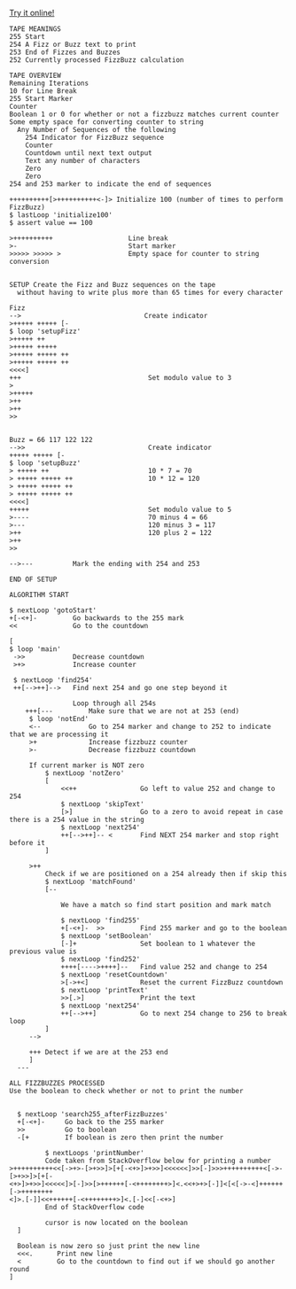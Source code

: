 [Try it online!](https://tio.run/##nVdbbyI3FH7Gv@I8VGJbRBTIJnlhR8qFbJGySRTY3SoIVc5gYMowpjOepMmfT79jey4Ekt3WEjCDj8/1OxffpzJKZnm4fHkZndz06Uv/5Gpw9XkouoeHNDQyNXj6SCd0ET0/k07pNMevUf8YMprWaZQwwQH1kynpmaVSGUm8MaHKsNmlszxNVWLiJxzQocoyNbWUllco4zCPpYl0IoTV4fpb//bboP9d3KoVtIuSOQ2MSi1JJjr7NIMel1Gi6DRVclmpSl9kulSpONN5ggPiVOtYyYQ6rLg79rhQZqFS/iPRhiTNoMc967GSJlxA99ApS6FnMtQrRWq1Nk@UrWWoLJtQJw8qNayap2N3ZAb@mAuik@SJrvLVPQua0VD9nasEdvMLpINDHOtHR0rE/h0k0yiUBpyZe@mbzJ@0dIVV5fNUPyaE3yimxAaEv3Ru1rmxRCN@l1AlKVUJFzKVIbhkluJOpbp6YEU4chzPlfUkGxU51ZTVXLkwF3plQrTKNQ6q5157EsCoyEQyjp4Vdfb36UOlholW8AYDSKUweFVa/Kv4hWKZmUut19SMSgY438SWBHQQ5gcZ54o@fWK2QtTE0vayOLm3OAna9M5yCHJ2i4AX@e8t0v4WGl5BwOMjs5gWw/7o6w2dQQfvRZtLRY5UziSd2G0j1xzxx8gsEE1ayAdmCeaPaQQO6zjPaKVT5gVwHx16d7ImClKfqigLwaJEux3Q@8srFxUw9E4l9z1uc1hsSDJl8jUzbVYkG8SbJ3e897AmYnewNgOiEA49zWPtAw4PHIjAM@Qf9wngYuvIT3R0RJ3OMXW6Xf6w3f/Z8PfsZimwu7TlTa6oUb/RMRQ63q@Rv3nIkne6oO90tw9s/1G68EdO3OXCQ@QB1vsHj/dpFSXA2UfrVXvkB56E6v7MARvSOebo0E8csnh2xnfLiCJ0GyK5shcViLOBk4NqBUuI/tU5XV@QTTYhTi4/X98ORr9/oeHo5HYkEEiuka6uzLXRNt2bojVu91qTStBnTfcyXD7KdGoLFIvk/sJ1AX7f1B7EniQs6rEQ4xIz3Lyagl6B8FyFwFxWP0NBK2gU@4Okvs85THXdZ4Aq7AZfVFx4qQXtbXpfYMP1gcItc42KolCS1Jru1ZPGXxE6g9gqkczYLFKdzxck45gZuP7QsjLatSgswS93pcfQoyKJZ9tIjW0bHxCeX52AwgvYxXDQFA3qVZwaznWsqe80rDDqVjJXbqP7qvdU4vwMwSiAOQ04r9FobHiu7OmFC0G0Cd8yCJukLoINGszKMcCrF2V0dT2i56JhehOruMBMbqJsZ4PGwmlEvd52DsD0WM3s/OSSko19bf7HzSjVJWXLaM2tvblJMg4mtEMUuEmrtn160NGUUrVG0YNzMXtltiPBqzBQ2ng4nSLXisqJ5g1d@Mmhsb5qyKQiZSw8r/p/jF4HPTNglEbzhQFIZ9zWIje@wI8TeNNGuCWcP88WKlxSNCuxoLOIx0IMlGiezgAZI7TTJ9Y/YVL2F16ibHfg7Nx3gehPfezabc6RBj9/V9x9IcpNh5Rp4vyDzjwrFMKtGWyRoxIMx7dd5hL4sGnJyvJTqxHWU0XN8U6al5Xm3s2078BDGT/3OhHj9qS1qy94Rsy3g7EYWfbAI8yCE0w9RBpF2UMh@5ExXW@MLxdt26EnNtutMf8L5qmCJeWc6yQEY/DubeL8lulcEfYpW10tqgr7lhR7g3HZZAUE471g4usJ3fCmG8lA8RNZ4Lzgwb@Vh2VxrnvgiH/sfGrrJRcORj1YOOxzjz9XRoWmBntpfGM64H4o@AjhSJv73iVdDO7uTr/e3fWHdHN7fdYfDvvn4qvL9HrYQ5tMr25Exa3OEruJHR2I8bwJMpmGC4D0TzlDgS08rjKuBPWe6vvp61ZqrzH1vug8VIG7Pa5Ai2pcaI0q5WoZ5/YuPbeik/kYu@tYrVCd6SmP2kswmqV6xfN/uLxGDsxwN0Mp4m8eqe1pbjayEFO/5/QYkUEbd58gmARjazoe@K1n1wSQwmUoqB/CmfoJsXlk4g4U1ynm6BcI9tBRQAqKSW9sGfUmBV0pQoDHniXp7eSBLVacxVb@8Df4TTeEcFJFUj0h1TJtu2ICqlhzk54W95cqihOHnNMqekxuI4hS@leemXoQFTjhtia4bfb2qJaC9a33pi/@wxZovje5dMlwh4ptAZWANwM95VovJi8v/wI "brainfuck – Try It Online")
```brainfuck
TAPE MEANINGS
255 Start
254 A Fizz or Buzz text to print
253 End of Fizzes and Buzzes
252 Currently processed FizzBuzz calculation

TAPE OVERVIEW
Remaining Iterations
10 for Line Break
255 Start Marker
Counter
Boolean 1 or 0 for whether or not a fizzbuzz matches current counter
Some empty space for converting counter to string
  Any Number of Sequences of the following
    254 Indicator for FizzBuzz sequence
    Counter
    Countdown until next text output
    Text any number of characters
    Zero
    Zero
254 and 253 marker to indicate the end of sequences

++++++++++[>++++++++++<-]> Initialize 100 (number of times to perform FizzBuzz)
$ lastLoop 'initialize100'
$ assert value == 100

>++++++++++                   Line break
>-                            Start marker
>>>>> >>>>> >                 Empty space for counter to string conversion


SETUP Create the Fizz and Buzz sequences on the tape
  without having to write plus more than 65 times for every character

Fizz
-->                               Create indicator
>+++++ +++++ [-
$ loop 'setupFizz'
>+++++ ++
>+++++ +++++
>+++++ +++++ ++
>+++++ +++++ ++
<<<<]
+++                                Set modulo value to 3
>
>+++++
>++
>++
>>


Buzz = 66 117 122 122
-->>                               Create indicator
+++++ +++++ [-
$ loop 'setupBuzz'
> +++++ ++                         10 * 7 = 70
> +++++ +++++ ++                   10 * 12 = 120
> +++++ +++++ ++
> +++++ +++++ ++
<<<<]
+++++                              Set modulo value to 5
>----                              70 minus 4 = 66
>---                               120 minus 3 = 117
>++                                120 plus 2 = 122
>++
>>

-->---          Mark the ending with 254 and 253

END OF SETUP

ALGORITHM START

$ nextLoop 'gotoStart'
+[-<+]-         Go backwards to the 255 mark
<<              Go to the countdown

[
$ loop 'main'
 ->>            Decrease countdown
 >+>	        Increase counter

 $ nextLoop 'find254'
 ++[-->++]-->   Find next 254 and go one step beyond it
 
                Loop through all 254s
    +++[---         Make sure that we are not at 253 (end)
     $ loop 'notEnd'
	 <--        	Go to 254 marker and change to 252 to indicate that we are processing it
	 >+			    Increase fizzbuzz counter
	 >-             Decrease fizzbuzz countdown

	 If current marker is NOT zero
         $ nextLoop 'notZero'
	 	 [
		     <<++                Go left to value 252 and change to 254
             $ nextLoop 'skipText'
             [>]                 Go to a zero to avoid repeat in case there is a 254 value in the string
             $ nextLoop 'next254'
             ++[-->++]-- <       Find NEXT 254 marker and stop right before it
     	 ]
	 
	 >++
	     Check if we are positioned on a 254 already then if skip this
         $ nextLoop 'matchFound'
	 	 [--
 
 		 	 We have a match so find start position and mark match
			 
             $ nextLoop 'find255'
			 +[-<+]-  >>         Find 255 marker and go to the boolean
             $ nextLoop 'setBoolean'
			 [-]+                Set boolean to 1 whatever the previous value is
             $ nextLoop 'find252'
			 ++++[---->++++]--   Find value 252 and change to 254
             $ nextLoop 'resetCountdown'
			 >[->+<]             Reset the current FizzBuzz countdown
             $ nextLoop 'printText'
			 >>[.>]			     Print the text
             $ nextLoop 'next254'
			 ++[-->++]           Go to next 254 change to 256 to break loop
		 ]
	 -->
	 
	 +++ Detect if we are at the 253 end
	 ]
  ---

ALL FIZZBUZZES PROCESSED
Use the boolean to check whether or not to print the number

  
  $ nextLoop 'search255_afterFizzBuzzes'
  +[-<+]-     Go back to the 255 marker
  >>          Go to boolean
  -[+         If boolean is zero then print the number

         $ nextLoops 'printNumber'
         Code taken from StackOverflow below for printing a number
>++++++++++<<[->+>-[>+>>]>[+[-<+>]>+>>]<<<<<<]>>[-]>>>++++++++++<[->-[>+>>]>[+[-
<+>]>+>>]<<<<<]>[-]>>[>++++++[-<++++++++>]<.<<+>+>[-]]<[<[->-<]++++++[->++++++++
<]>.[-]]<<++++++[-<++++++++>]<.[-]<<[-<+>]
         End of StackOverflow code
         
         cursor is now located on the boolean
  ]
  
  Boolean is now zero so just print the new line
  <<<.      Print new line
  <         Go to the countdown to find out if we should go another round
]
```
